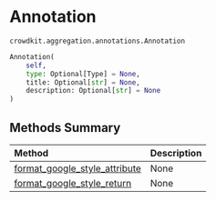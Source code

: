 # Annotation

`crowdkit.aggregation.annotations.Annotation`

```python
Annotation(
    self,
    type: Optional[Type] = None,
    title: Optional[str] = None,
    description: Optional[str] = None
)
```

## Methods Summary

| Method | Description |
| :------| :-----------|
[format_google_style_attribute](crowdkit.aggregation.annotations.Annotation.format_google_style_attribute.md)| None
[format_google_style_return](crowdkit.aggregation.annotations.Annotation.format_google_style_return.md)| None

